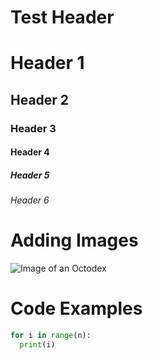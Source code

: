 # Test Header

# Header 1
## Header 2
### Header 3
#### Header 4
##### Header 5
###### Header 6

# Adding Images

![Image of an Octodex](https://octodex.github.com/images/Professortocat_v2.png)

# Code Examples
```python
for i in range(n):
  print(i)
```
